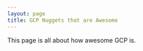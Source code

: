 ```yaml
---
layout: page
title: GCP Nuggets that are Awesome
---
```


This page is all about how awesome GCP is. 
